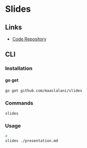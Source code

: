 # Slides

## Links

- [Code Repository](https://github.com/maaslalani/slides)

## CLI

### Installation

#### go get

```sh
go get github.com/maaslalani/slides
```

### Commands

```sh
slides
```

### Usage

```sh
#
slides ./presentation.md
```
